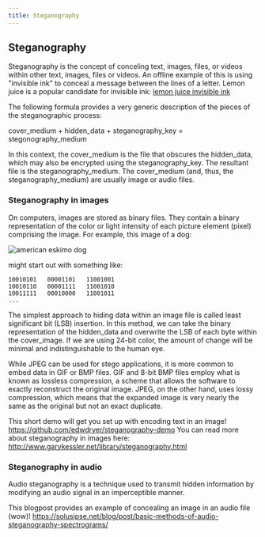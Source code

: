 ```yaml
---
title: Steganography
---
```

## Steganography

Steganography is the concept of conceling text, images, files, or videos within other text, images, files or videos. An offline example of this is using "invisible ink" to conceal a message between the lines of a letter. Lemon juice is a popular candidate for invisible ink: 
[lemon juice invisible ink](https://www.youtube.com/embed/poCnU_crpjQ)

The following formula provides a very generic description of the pieces of the steganographic process:

cover_medium + hidden_data + steganography_key = stegonography_medium

In this context, the cover_medium is the file that obscures the hidden_data, which may also be encrypted using the steganography_key. The resultant file is the steganography_medium. The cover_medium (and, thus, the steganography_medium) are usually image or audio files.

### Steganography in images
On computers, images are stored as binary files. They contain a binary representation of the color or light intensity of each picture element (pixel) comprising the image. For example, this image of a dog: 

![american eskimo dog](https://upload.wikimedia.org/wikipedia/commons/4/47/American_Eskimo_Dog.jpg)

might start out with something like: 

```
10010101   00001101   11001001
10010110   00001111   11001010
10011111   00010000   11001011
...
```

The simplest approach to hiding data within an image file is called least significant bit (LSB) insertion. In this method, we can take the binary representation of the hidden_data and overwrite the LSB of each byte within the cover_image. If we are using 24-bit color, the amount of change will be minimal and indistinguishable to the human eye.

While JPEG can be used for stego applications, it is more common to embed data in GIF or BMP files. GIF and 8-bit BMP files employ what is known as lossless compression, a scheme that allows the software to exactly reconstruct the original image. JPEG, on the other hand, uses lossy compression, which means that the expanded image is very nearly the same as the original but not an exact duplicate.
 
This short demo will get you set up with encoding text in an image! https://github.com/edwdryer/steganography-demo
You can read more about steganography in images here: http://www.garykessler.net/library/steganography.html

### Steganography in audio
Audio steganography is a technique used to transmit hidden information by modifying an audio signal in an imperceptible manner.

This blogpost provides an example of concealing an image in an audio file (wow)! https://solusipse.net/blog/post/basic-methods-of-audio-steganography-spectrograms/
